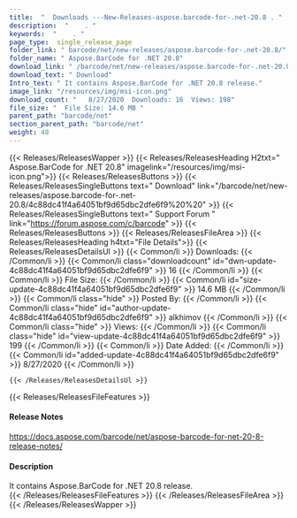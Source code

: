 ```yaml
---
title:  "  Downloads ---New-Releases-aspose.barcode-for-.net-20.8 . " 
description:  "    . " 
keywords:  "    . " 
page_type:  single_release_page
folder_link: " barcode/net/new-releases/aspose.barcode-for-.net-20.8/"
folder_name: " Aspose.BarCode for .NET 20.8"
download_link: " /barcode/net/new-releases/aspose.barcode-for-.net-20.8/4c88dc41f4a64051bf9d65dbc2dfe6f9"
download_text: " Download"
Intro_text: " It contains Aspose.BarCode for .NET 20.8 release."
image_link: "/resources/img/msi-icon.png"
download_count: "   8/27/2020  Downloads: 16  Views: 198"
file_size: "  File Size: 14.6 MB "
parent_path: "barcode/net"
section_parent_path: "barcode/net"
weight: 48 
---
```


{{< Releases/ReleasesWapper >}}
  {{< Releases/ReleasesHeading H2txt=" Aspose.BarCode for .NET 20.8" imagelink="/resources/img/msi-icon.png">}}
  {{< Releases/ReleasesButtons >}}
    {{< Releases/ReleasesSingleButtons text=" Download" link="/barcode/net/new-releases/aspose.barcode-for-.net-20.8/4c88dc41f4a64051bf9d65dbc2dfe6f9%20%20" >}}
    {{< Releases/ReleasesSingleButtons text=" Support Forum " link="https://forum.aspose.com/c/barcode" >}}
  {{< Releases/ReleasesButtons >}}
  {{< Releases/ReleasesFileArea >}}
    {{< Releases/ReleasesHeading h4txt="File Details">}}
    {{< Releases/ReleasesDetailsUl >}}
            {{< Common/li  >}} Downloads: {{< /Common/li >}} 
      {{< Common/li class="downloadcount" id="dwn-update-4c88dc41f4a64051bf9d65dbc2dfe6f9" >}} 16 {{< /Common/li >}} 
      {{< Common/li  >}} File Size: {{< /Common/li >}} 
      {{< Common/li id="size-update-4c88dc41f4a64051bf9d65dbc2dfe6f9" >}} 14.6 MB {{< /Common/li >}} 
      {{< Common/li  class="hide" >}} Posted By: {{< /Common/li >}} 
      {{< Common/li class="hide" id="author-update-4c88dc41f4a64051bf9d65dbc2dfe6f9" >}} alkhimov {{< /Common/li >}} 
      {{< Common/li class="hide"  >}} Views: {{< /Common/li >}} 
      {{< Common/li class="hide" id="view-update-4c88dc41f4a64051bf9d65dbc2dfe6f9" >}} 199 {{< /Common/li >}} 
      {{< Common/li  >}} Date Added: {{< /Common/li >}} 
      {{< Common/li id="added-update-4c88dc41f4a64051bf9d65dbc2dfe6f9" >}} 8/27/2020 {{< /Common/li >}} 

    {{< /Releases/ReleasesDetailsUl >}}

  {{< Releases/ReleasesFileFeatures >}}
      <h4>Release Notes</h4><div><a href="https://docs.aspose.com/barcode/net/aspose-barcode-for-net-20-8-release-notes/">https://docs.aspose.com/barcode/net/aspose-barcode-for-net-20-8-release-notes/</a></div><h4>Description</h4><div class="HTMLDescription">It contains Aspose.BarCode for .NET 20.8 release.</div>
  {{< /Releases/ReleasesFileFeatures >}}
 {{< /Releases/ReleasesFileArea >}}
{{< /Releases/ReleasesWapper >}}



